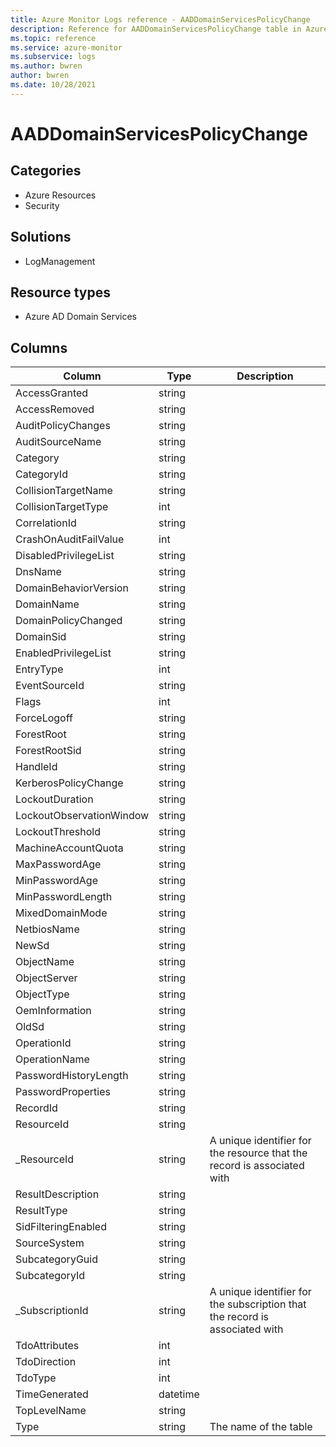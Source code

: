 ```yaml
---
title: Azure Monitor Logs reference - AADDomainServicesPolicyChange
description: Reference for AADDomainServicesPolicyChange table in Azure Monitor Logs.
ms.topic: reference
ms.service: azure-monitor
ms.subservice: logs
ms.author: bwren
author: bwren
ms.date: 10/28/2021
---
```


# AADDomainServicesPolicyChange

 

## Categories

- Azure Resources
- Security
## Solutions

- LogManagement
## Resource types

- Azure AD Domain Services




## Columns

| Column | Type | Description |
| --- | --- | --- |
| AccessGranted | string |  |
| AccessRemoved | string |  |
| AuditPolicyChanges | string |  |
| AuditSourceName | string |  |
| Category | string |  |
| CategoryId | string |  |
| CollisionTargetName | string |  |
| CollisionTargetType | int |  |
| CorrelationId | string |  |
| CrashOnAuditFailValue | int |  |
| DisabledPrivilegeList | string |  |
| DnsName | string |  |
| DomainBehaviorVersion | string |  |
| DomainName | string |  |
| DomainPolicyChanged | string |  |
| DomainSid | string |  |
| EnabledPrivilegeList | string |  |
| EntryType | int |  |
| EventSourceId | string |  |
| Flags | int |  |
| ForceLogoff | string |  |
| ForestRoot | string |  |
| ForestRootSid | string |  |
| HandleId | string |  |
| KerberosPolicyChange | string |  |
| LockoutDuration | string |  |
| LockoutObservationWindow | string |  |
| LockoutThreshold | string |  |
| MachineAccountQuota | string |  |
| MaxPasswordAge | string |  |
| MinPasswordAge | string |  |
| MinPasswordLength | string |  |
| MixedDomainMode | string |  |
| NetbiosName | string |  |
| NewSd | string |  |
| ObjectName | string |  |
| ObjectServer | string |  |
| ObjectType | string |  |
| OemInformation | string |  |
| OldSd | string |  |
| OperationId | string |  |
| OperationName | string |  |
| PasswordHistoryLength | string |  |
| PasswordProperties | string |  |
| RecordId | string |  |
| ResourceId | string |  |
| _ResourceId | string | A unique identifier for the resource that the record is associated with |
| ResultDescription | string |  |
| ResultType | string |  |
| SidFilteringEnabled | string |  |
| SourceSystem | string |  |
| SubcategoryGuid | string |  |
| SubcategoryId | string |  |
| _SubscriptionId | string | A unique identifier for the subscription that the record is associated with |
| TdoAttributes | int |  |
| TdoDirection | int |  |
| TdoType | int |  |
| TimeGenerated | datetime |  |
| TopLevelName | string |  |
| Type | string | The name of the table |
